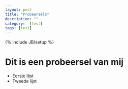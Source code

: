 ```yaml
---
layout: post
title: "Probeersels"
description: ""
category:  [test]
tags: [test]
---
```

{% include JB/setup %}



# Dit is een probeersel van mij

* Eerste lijst
* Tweede lijst


